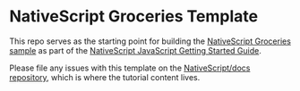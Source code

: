 # NativeScript Groceries Template

This repo serves as the starting point for building the [NativeScript Groceries sample](https://github.com/nativescript/sample-Groceries) as part of the [NativeScript JavaScript Getting Started Guide](https://docs.nativescript.org/tutorial/chapter-0).

Please file any issues with this template on the [NativeScript/docs repository](https://github.com/nativescript/docs), which is where the tutorial content lives.